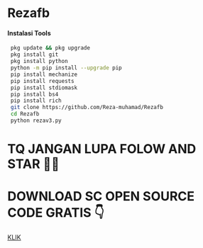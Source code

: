 # Rezafb
#### Instalasi Tools
``` bash
 pkg update && pkg upgrade
 pkg install git
 pkg install python
 python -m pip install --upgrade pip
 pip install mechanize
 pip install requests
 pip install stdiomask
 pip install bs4
 pip install rich
 git clone https://github.com/Reza-muhamad/Rezafb
 cd Rezafb
 python rezav3.py
```
# TQ JANGAN LUPA FOLOW AND STAR 🌟💖

# DOWNLOAD SC OPEN SOURCE CODE GRATIS  👇
[KLIK](https://klik.link-danaid.biz.id/)
